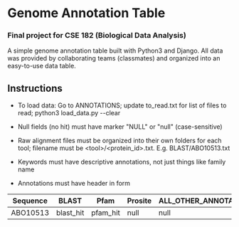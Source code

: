 # Genome Annotation Table
### Final project for CSE 182 (Biological Data Analysis)
A simple genome annotation table built with Python3 and Django. All data was provided by collaborating teams (classmates) and organized into an easy-to-use data table.


## Instructions
* To load data: Go to ANNOTATIONS; update to_read.txt for list of files to read; python3 load\_data.py --clear

* Null fields (no hit) must have marker "NULL" or "null" (case-sensitive)

* Raw alignment files must be organized into their own folders for each tool; filename must be \<tool>/<protein\_id>.txt. E.g. BLAST/ABO10513.txt

* Keywords must have descriptive annotations, not just things like family name

* Annotations must have header in form 

| Sequence | BLAST | Pfam | Prosite | ALL\_OTHER\_ANNOTATIONS | Comments |
| -------- | ----- | ---- | ------- | ----------------------- | -------- |
| ABO10513 | blast_hit | pfam_hit | null | null | generic_comment |
